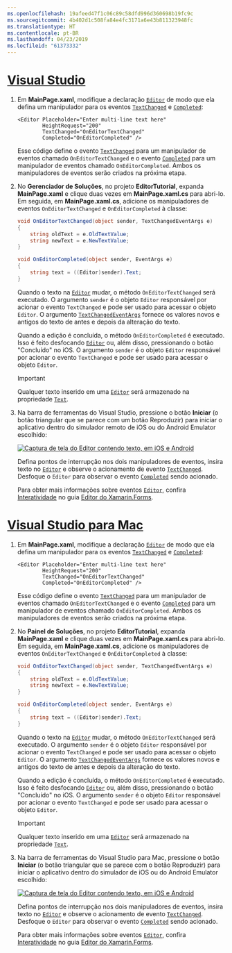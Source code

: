 ```yaml
---
ms.openlocfilehash: 19afeed47f1c06c89c58dfd996d360698b19fc9c
ms.sourcegitcommit: 4b402d1c508fa84e4fc3171a6e43b811323948fc
ms.translationtype: HT
ms.contentlocale: pt-BR
ms.lasthandoff: 04/23/2019
ms.locfileid: "61373332"
---
```

# <a name="visual-studiotabvswin"></a>[Visual Studio](#tab/vswin)

1. Em **MainPage.xaml**, modifique a declaração [`Editor`](xref:Xamarin.Forms.Editor) de modo que ela defina um manipulador para os eventos [`TextChanged`](xref:Xamarin.Forms.Editor.TextChanged) e [`Completed`](xref:Xamarin.Forms.Editor.Completed):

    ```xaml
    <Editor Placeholder="Enter multi-line text here"
            HeightRequest="200"
            TextChanged="OnEditorTextChanged"
            Completed="OnEditorCompleted" />
    ```

    Esse código define o evento [`TextChanged`](xref:Xamarin.Forms.Editor.TextChanged) para um manipulador de eventos chamado `OnEditorTextChanged` e o evento [`Completed`](xref:Xamarin.Forms.Editor.Completed) para um manipulador de eventos chamado `OnEditorCompleted`. Ambos os manipuladores de eventos serão criados na próxima etapa.

1. No **Gerenciador de Soluções**, no projeto **EditorTutorial**, expanda **MainPage.xaml** e clique duas vezes em **MainPage.xaml.cs** para abri-lo. Em seguida, em **MainPage.xaml.cs**, adicione os manipuladores de eventos `OnEditorTextChanged` e `OnEditorCompleted` à classe:

    ```csharp
    void OnEditorTextChanged(object sender, TextChangedEventArgs e)
    {
        string oldText = e.OldTextValue;
        string newText = e.NewTextValue;
    }

    void OnEditorCompleted(object sender, EventArgs e)
    {
        string text = ((Editor)sender).Text;
    }
    ```

    Quando o texto na [`Editor`](xref:Xamarin.Forms.Editor) mudar, o método `OnEditorTextChanged` será executado. O argumento `sender` é o objeto `Editor` responsável por acionar o evento `TextChanged` e pode ser usado para acessar o objeto `Editor`. O argumento [`TextChangedEventArgs`](xref:Xamarin.Forms.TextChangedEventArgs) fornece os valores novos e antigos do texto de antes e depois da alteração do texto.

    Quando a edição é concluída, o método `OnEditorCompleted` é executado. Isso é feito desfocando [`Editor`](xref:Xamarin.Forms.Editor) ou, além disso, pressionando o botão "Concluído" no iOS. O argumento `sender` é o objeto `Editor` responsável por acionar o evento `TextChanged` e pode ser usado para acessar o objeto `Editor`.

    > [!IMPORTANT]
    > Qualquer texto inserido em uma [`Editor`](xref:Xamarin.Forms.Editor) será armazenado na propriedade [`Text`](xref:Xamarin.Forms.Editor.Text).

1. Na barra de ferramentas do Visual Studio, pressione o botão **Iniciar** (o botão triangular que se parece com um botão Reproduzir) para iniciar o aplicativo dentro do simulador remoto de iOS ou do Android Emulator escolhido:

    [![Captura de tela do Editor contendo texto, em iOS e Android](../images/text-changes.png "Editor com texto")](../images/text-changes-large.png#lightbox "Editor com texto")

    Defina pontos de interrupção nos dois manipuladores de eventos, insira texto no [`Editor`](xref:Xamarin.Forms.Editor) e observe o acionamento de evento [`TextChanged`](xref:Xamarin.Forms.Entry.TextChanged). Desfoque o `Editor` para observar o evento [`Completed`](xref:Xamarin.Forms.Entry.Completed) sendo acionado.

    Para obter mais informações sobre eventos [`Editor`](xref:Xamarin.Forms.Editor), confira [Interatividade](~/xamarin-forms/user-interface/text/editor.md#interactivity) no guia [Editor do Xamarin.Forms](~/xamarin-forms/user-interface/text/editor.md).

# <a name="visual-studio-for-mactabvsmac"></a>[Visual Studio para Mac](#tab/vsmac)

1. Em **MainPage.xaml**, modifique a declaração [`Editor`](xref:Xamarin.Forms.Editor) de modo que ela defina um manipulador para os eventos [`TextChanged`](xref:Xamarin.Forms.Editor.TextChanged) e [`Completed`](xref:Xamarin.Forms.Editor.Completed):

    ```xaml
    <Editor Placeholder="Enter multi-line text here"
            HeightRequest="200"
            TextChanged="OnEditorTextChanged"
            Completed="OnEditorCompleted" />
    ```

    Esse código define o evento [`TextChanged`](xref:Xamarin.Forms.Editor.TextChanged) para um manipulador de eventos chamado `OnEditorTextChanged` e o evento [`Completed`](xref:Xamarin.Forms.Editor.Completed) para um manipulador de eventos chamado `OnEditorCompleted`. Ambos os manipuladores de eventos serão criados na próxima etapa.

1. No **Painel de Soluções**, no projeto **EditorTutorial**, expanda **MainPage.xaml** e clique duas vezes em **MainPage.xaml.cs** para abri-lo. Em seguida, em **MainPage.xaml.cs**, adicione os manipuladores de eventos `OnEditorTextChanged` e `OnEditorCompleted` à classe:

    ```csharp
    void OnEditorTextChanged(object sender, TextChangedEventArgs e)
    {
        string oldText = e.OldTextValue;
        string newText = e.NewTextValue;
    }

    void OnEditorCompleted(object sender, EventArgs e)
    {
        string text = ((Editor)sender).Text;
    }
    ```

    Quando o texto na [`Editor`](xref:Xamarin.Forms.Editor) mudar, o método `OnEditorTextChanged` será executado. O argumento `sender` é o objeto `Editor` responsável por acionar o evento `TextChanged` e pode ser usado para acessar o objeto `Editor`. O argumento [`TextChangedEventArgs`](xref:Xamarin.Forms.TextChangedEventArgs) fornece os valores novos e antigos do texto de antes e depois da alteração do texto.

    Quando a edição é concluída, o método `OnEditorCompleted` é executado. Isso é feito desfocando [`Editor`](xref:Xamarin.Forms.Editor) ou, além disso, pressionando o botão "Concluído" no iOS. O argumento `sender` é o objeto `Editor` responsável por acionar o evento `TextChanged` e pode ser usado para acessar o objeto `Editor`.

    > [!IMPORTANT]
    > Qualquer texto inserido em uma [`Editor`](xref:Xamarin.Forms.Editor) será armazenado na propriedade [`Text`](xref:Xamarin.Forms.Editor.Text).

1. Na barra de ferramentas do Visual Studio para Mac, pressione o botão **Iniciar** (o botão triangular que se parece com o botão Reproduzir) para iniciar o aplicativo dentro do simulador de iOS ou do Android Emulator escolhido:

    [![Captura de tela do Editor contendo texto, em iOS e Android](../images/text-changes.png "Editor com texto")](../images/text-changes-large.png#lightbox "Editor com texto")

    Defina pontos de interrupção nos dois manipuladores de eventos, insira texto no [`Editor`](xref:Xamarin.Forms.Editor) e observe o acionamento de evento [`TextChanged`](xref:Xamarin.Forms.Entry.TextChanged). Desfoque o `Editor` para observar o evento [`Completed`](xref:Xamarin.Forms.Entry.Completed) sendo acionado.

    Para obter mais informações sobre eventos [`Editor`](xref:Xamarin.Forms.Editor), confira [Interatividade](~/xamarin-forms/user-interface/text/editor.md#interactivity) no guia [Editor do Xamarin.Forms](~/xamarin-forms/user-interface/text/editor.md).
